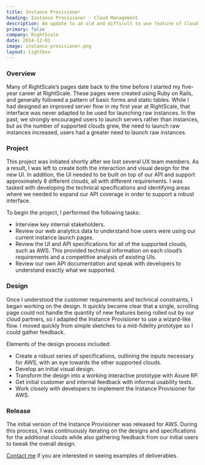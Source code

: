 ```yaml
---
title: Instance Provisioner
heading: Instance Provisioner - Cloud Management
description: Am update to an old and difficult to use feature of Cloud Management.
primary: false
company: RightScale
date: 2014-12-01
image: instance-provisioner.png
layout: lightbox
---
```

### Overview
Many of RightScale’s pages date back to the time before I started my five-year career at RightScale. These pages were created using Ruby on Rails, and generally followed a pattern of basic forms and static tables. While I had designed an improved server flow in my first year at RightScale, that interface was never adapted to be used for launching raw instances. In the past, we strongly encouraged users to launch servers rather than instances, but as the number of supported clouds grew, the need to launch raw instances increased, users had a greater need to launch raw instances.

### Project
This project was initiated shortly after we lost several UX team members. As a result, I was left to create both the interaction and visual design for the new UI. In addition, the UI needed to be built on top of our API and support approximately 8 different clouds, all with different requirements. I was tasked with developing the technical specifications and identifying areas where we needed to expand our API coverage in order to support a robust interface.

To begin the project, I performed the following tasks:
* Interview key internal stakeholders.
* Review our web analytics data to understand how users were using our current instance launch pages.
* Review the UI and API specifications for all of the supported clouds, such as AWS. This provided technical information on each cloud’s requirements and a competitive analysis of existing UIs.
* Review our own API documentation and speak with developers to understand exactly what we supported.

### Design
Once I understood the customer requirements and technical constraints, I began working on the design. It quickly became clear that a single, scrolling page could not handle the quantity of new features being rolled out by our cloud partners, so I adapted the Instance Provisioner to use a wizard-like flow. I moved quickly from simple sketches to a mid-fidelity prototype so I could gather feedback.

Elements of the design process included:
* Create a robust series of specifications, outlining the inputs necessary for AWS, with an eye towards the other supported clouds.
* Develop an initial visual design.
* Transform the design into a working interactive prototype with Axure RP.
* Get initial customer and internal feedback with informal usability tests.
* Work closely with developers to implement the Instance Provisioner for AWS.

### Release
The initial version of the Instance Provisioner was released for AWS. During this process, I was continuously iterating on the designs and specifications for the additional clouds while also gathering feedback from our initial users to tweak the overall design.

<a href="/contact-me">Contact me</a> if you are interested in seeing examples of deliverables.